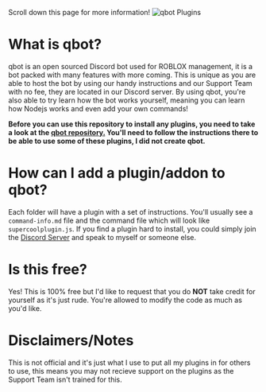 Scroll down this page for more information!
![qbot Plugins](https://cdn.discordapp.com/attachments/585876903261372419/671394368711819323/image0.jpg)

# What is qbot?

qbot is an open sourced Discord bot used for ROBLOX management, it is a bot packed with many features with more coming. This is unique as you are able to host the bot by using our handy instructions and our Support Team with no fee, they are located in our Discord server. By using qbot, you're also able to try learn how the bot works yourself, meaning you can learn how Nodejs works and even add your own commands!

**Before you can use this repository to install any plugins, you need to take a look at the [qbot repository.](https://github.com/yogurtsyum/qbot) You'll need to follow the instructions there to be able to use some of these plugins, I did not create qbot.**

# How can I add a plugin/addon to qbot?

Each folder will have a plugin with a set of instructions. You'll usually see a ``command-info.md`` file and the command file which will look like ``supercoolplugin.js``. If you find a plugin hard to install, you could simply join the [Discord Server](https://discord.gg/Q7m7gnW) and speak to myself or someone else.

# Is this free?

Yes! This is 100% free but I'd like to request that you do **NOT** take credit for yourself as it's just rude. You're allowed to modify the code as much as you'd like. 

# Disclaimers/Notes

This is not official and it's just what I use to put all my plugins in for others to use, this means you may not recieve support on the plugins as the Support Team isn't trained for this.

